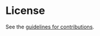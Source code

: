 # License

See the
[guidelines for contributions](https://github.com/cbor-wg/update-8610-grammar/blob/main/CONTRIBUTING.md).

